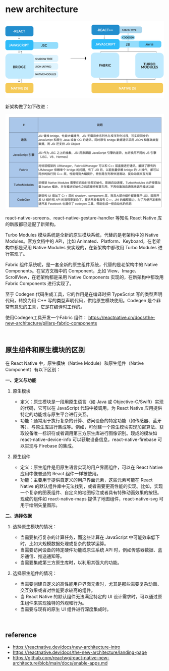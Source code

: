 # new architecture

<img src="./pics/new vs old.webp" />

新架构做了如下改进：

<img src="./pics/new architecture progress.png" />

react-native-screens、react-native-gesture-handler 等知名 React Native 库的新版都已适配了新架构。

Turbo Modules 模块系统是全新的原生模块系统，代替的是老架构中的 Native Modules。官方文档中的 API，比如 Animated、Platform、Keyboard，在老架构中都是采用 Native Modules 来实现的，在新架构中都改用 Turbo Modules 进行实现了。

Fabric 组件系统呢，是一套全新的原生组件系统，代替的是老架构中的 Native Components。在官方文档中的 Component，比如 View、Image、ScrollView，在老架构都是采用 Native Components 实现的，在新架构中都改用 Fabric Components 进行实现了。

至于 Codegen 代码生成工具，它的作用是在编译时把 TypeScript 写的类型声明代码，转换为用 C++ 写的类型声明代码，供给原生模块使用。Codegen 是个非常有意思的工具，它是在编译时工作的。

使用Codegen工具开发一个Fabric 组件：
https://reactnative.cn/docs/the-new-architecture/pillars-fabric-components

<br>

## 原生组件和原生模块的区别
在 React Native 中，原生模块（Native Module）和原生组件（Native Component）有以下区别：

**一、定义与功能**

1. 原生模块
   - 定义：原生模块是一段用原生语言（如 Java 或 Objective-C/Swift）实现的代码，它可以在 JavaScript 代码中被调用，为 React Native 应用提供特定的功能或与原生平台进行交互。
   - 功能：通常用于执行复杂的计算、访问设备的特定功能（如传感器、蓝牙等）、与原生库进行集成等。例如，可创建一个原生模块实现加密算法、获取设备唯一标识符或者调用第三方原生库进行图像识别。现成的模块如 react-native-device-info 可以获取设备信息，react-native-firebase 可以实现与 Firebase 的集成。

2. 原生组件
   - 定义：原生组件是用原生语言实现的用户界面组件，可以在 React Native 应用中像普通的 React 组件一样被使用。
   - 功能：主要用于提供自定义的用户界面元素，这些元素可能在 React Native 的默认组件库中无法找到，或者需要更高性能的实现。比如，实现一个复杂的图表组件、自定义的地图标注或者具有特殊动画效果的按钮。现成的组件如 react-native-maps 提供了地图组件，react-native-svg 可用于绘制矢量图形。

**二、选择依据**

1. 选择原生模块的情况：
   - 当需要执行复杂的计算任务，而这些计算在 JavaScript 中可能效率低下时，比如大规模数据处理或复杂的数学运算。
   - 当需要访问设备的特定硬件功能或原生系统 API 时，例如传感器数据、蓝牙通信、推送通知等。
   - 当需要集成第三方原生库时，以利用其强大的功能。

2. 选择原生组件的情况：
   - 当需要创建自定义的高性能用户界面元素时，尤其是那些需要复杂动画、交互效果或者对性能要求较高的组件。
   - 当 React Native 的默认组件无法满足特定的 UI 设计需求时，可以通过原生组件来实现独特的外观和行为。
   - 当需要与现有的原生 UI 组件进行深度集成时。

<br>

## reference
- https://reactnative.dev/docs/new-architecture-intro
- https://reactnative.dev/docs/the-new-architecture/landing-page
- https://github.com/reactwg/react-native-new-architecture/blob/main/docs/enable-apps.md